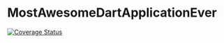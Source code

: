 # MostAwesomeDartApplicationEver
[![Coverage Status](https://coveralls.io/repos/github/geartzen9/MostAwesomeDartApplicationEver/badge.svg?branch=main)](https://coveralls.io/github/geartzen9/MostAwesomeDartApplicationEver?branch=main)
